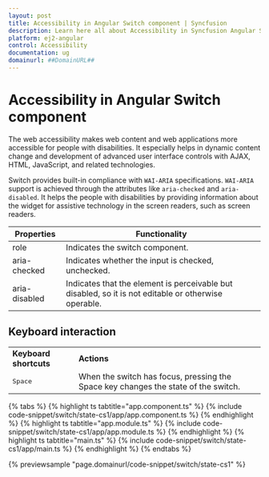 ```yaml
---
layout: post
title: Accessibility in Angular Switch component | Syncfusion
description: Learn here all about Accessibility in Syncfusion Angular Switch component of Syncfusion Essential JS 2 and more.
platform: ej2-angular
control: Accessibility 
documentation: ug
domainurl: ##DomainURL##
---
```


# Accessibility in Angular Switch component

The web accessibility makes web content and web applications more accessible for people with disabilities. It
especially helps in dynamic content change and development of advanced user interface controls with AJAX, HTML,
JavaScript, and related technologies.

Switch provides built-in compliance with `WAI-ARIA` specifications. `WAI-ARIA` support is achieved through the
attributes like `aria-checked` and `aria-disabled`. It helps the people with disabilities by providing information
about the widget for assistive technology in the screen readers, such as screen readers.

| Properties | Functionality |
| ------------ | ----------------------- |
| role | Indicates the switch component. |
| aria-checked | Indicates whether the input is checked, unchecked. |
| aria-disabled | Indicates that the element is perceivable but disabled, so it is not editable or otherwise operable. |

## Keyboard interaction

<!-- markdownlint-disable MD033 -->
<table>
<tr>
<td>
<b>Keyboard shortcuts</b></td><td>
<b>Actions</b></td></tr>
<tr>
<td>
<kbd>Space</kbd></td><td>
When the switch has focus, pressing the Space key changes the state of the switch.</td></tr>
</table>

{% tabs %}
{% highlight ts tabtitle="app.component.ts" %}
{% include code-snippet/switch/state-cs1/app/app.component.ts %}
{% endhighlight %}
{% highlight ts tabtitle="app.module.ts" %}
{% include code-snippet/switch/state-cs1/app/app.module.ts %}
{% endhighlight %}
{% highlight ts tabtitle="main.ts" %}
{% include code-snippet/switch/state-cs1/app/main.ts %}
{% endhighlight %}
{% endtabs %}
  
{% previewsample "page.domainurl/code-snippet/switch/state-cs1" %}